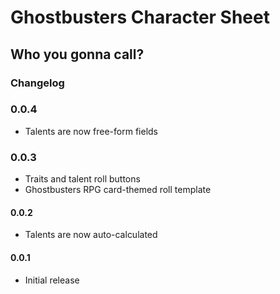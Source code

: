 # Ghostbusters Character Sheet

## Who you gonna call?

### Changelog

### 0.0.4

* Talents are now free-form fields

### 0.0.3

* Traits and talent roll buttons
* Ghostbusters RPG card-themed roll template

#### 0.0.2

* Talents are now auto-calculated

#### 0.0.1

* Initial release
